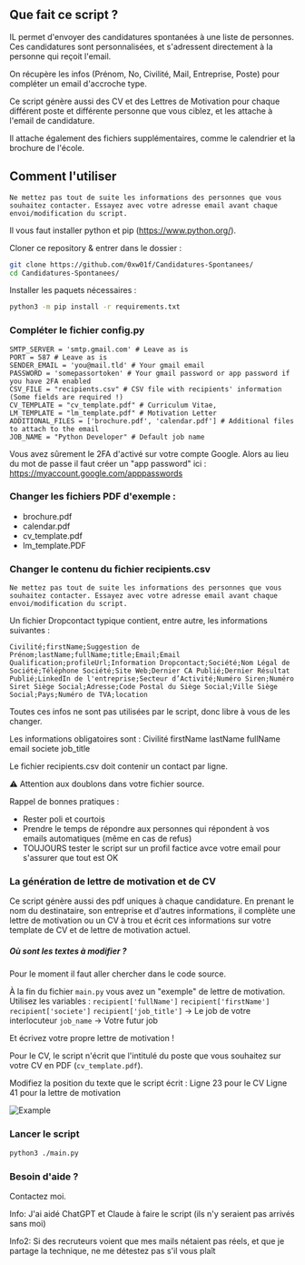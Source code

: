 
## Que fait ce script ?
IL permet d'envoyer des candidatures spontanées à une liste de personnes. Ces candidatures sont personnalisées, et s'adressent directement à la personne qui reçoit l'email. 

On récupère les infos (Prénom, No, Civilité, Mail, Entreprise, Poste) pour compléter un email d'accroche type.

Ce script génère aussi des CV et des Lettres de Motivation pour chaque différent poste et différente personne que vous ciblez, et les attache à l'email de candidature.

Il attache également des fichiers supplémentaires, comme le calendrier et la brochure de l'école. 



## Comment l'utiliser

`Ne mettez pas tout de suite les informations des personnes que vous souhaitez contacter. Essayez avec votre adresse email avant chaque envoi/modification du script.`

Il vous faut installer python et pip (https://www.python.org/).

Cloner ce repository & entrer dans le dossier :
```bash
git clone https://github.com/0xw01f/Candidatures-Spontanees/
cd Candidatures-Spontanees/
```


Installer les paquets nécessaires :
```bash
python3 -m pip install -r requirements.txt
```


### Compléter le fichier config.py

```
SMTP_SERVER = 'smtp.gmail.com' # Leave as is
PORT = 587 # Leave as is
SENDER_EMAIL = 'you@mail.tld' # Your gmail email
PASSWORD = 'somepassortoken' # Your gmail password or app password if you have 2FA enabled
CSV_FILE = "recipients.csv" # CSV file with recipients' information (Some fields are required !)
CV_TEMPLATE = "cv_template.pdf" # Curriculum Vitae, 
LM_TEMPLATE = "lm_template.pdf" # Motivation Letter
ADDITIONAL_FILES = ['brochure.pdf', 'calendar.pdf'] # Additional files to attach to the email
JOB_NAME = "Python Developer" # Default job name
```

Vous avez sûrement le 2FA d'activé sur votre compte Google. Alors au lieu du mot de passe il faut créer un "app password" ici : https://myaccount.google.com/apppasswords

### Changer les fichiers PDF d'exemple :
- brochure.pdf
- calendar.pdf
- cv_template.pdf
- lm_template.PDF


### Changer le contenu du fichier recipients.csv

`Ne mettez pas tout de suite les informations des personnes que vous souhaitez contacter. Essayez avec votre adresse email avant chaque envoi/modification du script.`

Un fichier Dropcontact typique contient, entre autre, les informations suivantes :

```csv
Civilité;firstName;Suggestion de Prénom;lastName;fullName;title;Email;Email Qualification;profileUrl;Information Dropcontact;Société;Nom Légal de Société;Téléphone Société;Site Web;Dernier CA Publié;Dernier Résultat Publié;LinkedIn de l'entreprise;Secteur d’Activité;Numéro Siren;Numéro Siret Siège Social;Adresse;Code Postal du Siège Social;Ville Siège Social;Pays;Numéro de TVA;location
```
Toutes ces infos ne sont pas utilisées par le script, donc libre à vous de les changer.

Les informations obligatoires sont :
Civilité
firstName
lastName
fullName
email
societe
job_title

Le fichier recipients.csv doit contenir un contact par ligne.

⚠️ Attention aux doublons dans votre fichier source.

Rappel de bonnes pratiques :
- Rester poli et courtois
- Prendre le temps de répondre aux personnes qui répondent à vos emails automatiques (même en cas de refus)
- TOUJOURS tester le script sur un profil factice avce votre email pour s'assurer que tout est OK


### La génération de lettre de motivation et de CV
Ce script génère aussi des pdf uniques à chaque candidature. En prenant le nom du destinataire, son entreprise et d'autres informations, il complète une lettre de motivation ou un CV à trou et écrit ces informations sur votre template de CV et de lettre de motivation actuel.

##### Où sont les textes à modifier ?
Pour le moment il faut aller chercher dans le code source.

À la fin du fichier `main.py` vous avez un "exemple" de lettre de motivation. 
Utilisez les variables :
`recipient['fullName']`
`recipient['firstName']`
`recipient['societe']`
`recipient['job_title']` -> Le job de votre interlocuteur
`job_name` -> Votre futur job

Et écrivez votre propre lettre de motivation !

Pour le CV, le script n'écrit que l'intitulé du poste que vous souhaitez sur votre CV en PDF (`cv_template.pdf`).

Modifiez la position du texte que le script écrit :
Ligne 23 pour le CV
Ligne 41 pour la lettre de motivation  

![Example](https://i.imgur.com/NtxNFHJ.png)



### Lancer le script

```bash
python3 ./main.py
```


### Besoin d'aide ?
Contactez moi.

Info: J'ai aidé ChatGPT et Claude à faire le script (ils n'y seraient pas arrivés sans moi)

Info2: Si des recruteurs voient que mes mails nétaient pas réels, et que je partage la technique, ne me détestez pas s'il vous plaît
